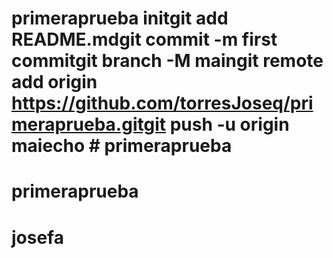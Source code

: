 # primeraprueba initgit add README.mdgit commit -m first commitgit branch -M maingit remote add origin https://github.com/torresJoseq/primeraprueba.gitgit push -u origin maiecho # primeraprueba
# primeraprueba
# josefa
